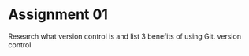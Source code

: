 # Assignment 01

Research what version control is and list 3 benefits of using Git.
version control
